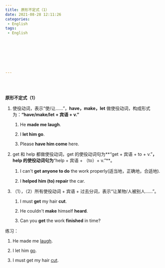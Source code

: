 ```yaml
---
title: 原形不定式（1）
date: 2021-08-28 12:11:26
categories:
 - English
tags:
 - English








---
```


<br>
<br>



**原形不定式（1）**

1. 使役动词，表示“使/让……”，**have，make，let** 做使役动词，构成形式为：**“have/make/let + 宾语 + v.”**

    1. He **made me laugh**.

    2. I **let him go**.

    3. Please **have him come** here.

2. get 和 help 都做使役动词，get 的使役动词句为**“get + 宾语 + to + v.”**，help 的使役动词句为**“help + 宾语 + （to）+ v.”**。

    1. I can't **get anyone to do** the work properly(适当地，正确地，合适地).

    2. I **helped him (to) repair** the car.

3. （1），（2）所有使役动词 + 宾语 + 过去分词，表示“让某物/人被别人……”。

    1. I must **get** my hair **cut**.

    2. He couldn't **make** himself **heard**.

    3. Can you **get** the work **finished** in time?

练习：

1. He made me <u>laugh</u>.

2. I let him <u>go</u>.

3. I must get my hair <u>cut</u>.
